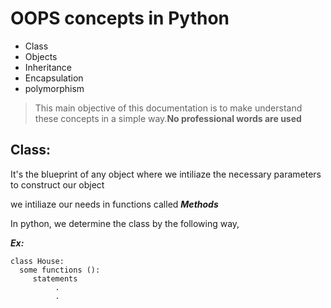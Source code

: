 # OOPS concepts in Python 

- Class
- Objects
- Inheritance
- Encapsulation
- polymorphism

> This main objective of this documentation is to make understand these concepts in a simple way.**No professional words are used**

## Class:
 It's the blueprint of any object where we intiliaze the necessary parameters to construct our object
 
 we intiliaze our needs in functions called ***Methods***

In python, we determine the class by the following way,

***Ex:***
``` 
class House:
  some functions ():
     statements
          .
          .
```


		



